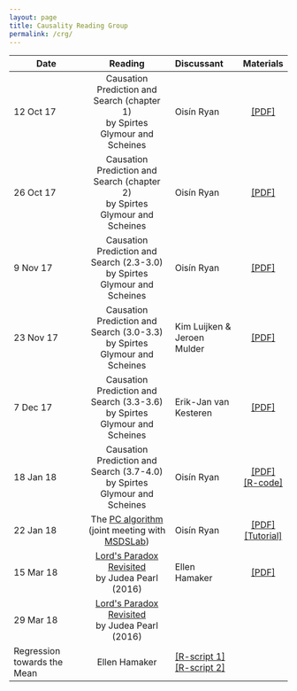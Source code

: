 ```yaml
---
layout: page
title: Causality Reading Group
permalink: /crg/
---
```


|**Date**  |**Reading**  	|**Discussant**   	|**Materials**  	|
|--------	     |:---------:	          |:---	              |:---:	|
|12 Oct 17   	|Causation Prediction and Search (chapter 1) <br> by Spirtes Glymour and Scheines  	| Oisín Ryan   	|  [[PDF]](/files/crgpres/CRG1.pdf) 	| 
|26 Oct 17   	| Causation Prediction and Search (chapter 2) <br> by Spirtes Glymour and Scheines   	| Oisín Ryan   	| [[PDF]](/files/crgpres/CRG2_notes.pdf)  	|
|9 Nov 17  	| Causation Prediction and Search (2.3-3.0) <br> by Spirtes Glymour and Scheines   	| Oisín Ryan   	| [[PDF]](/files/crgpres/CRG3_notes.pdf)  	|
|23 Nov 17  	| Causation Prediction and Search (3.0-3.3) <br> by Spirtes Glymour and Scheines   	| Kim Luijken & <br> Jeroen Mulder  	| [[PDF]](/files/crgpres/CRG4_notes.pdf)  	|
|7 Dec 17  	| Causation Prediction and Search (3.3-3.6) <br> by Spirtes Glymour and Scheines   	| Erik-Jan van Kesteren  	| [[PDF]](/files/crgpres/CRG5_notes.pdf)  	|
|18 Jan 18  	| Causation Prediction and Search (3.7-4.0) <br> by Spirtes Glymour and Scheines   	| Oisín Ryan	| [[PDF]](/files/crgpres/CRG6_notes.pdf) <br> [[R-code]](/files/crgpres/faithful_finder.R)|
|22 Jan 18  	| The [PC algorithm](https://cran.r-project.org/web/packages/pcalg/index.html) <br> (joint meeting with [MSDSLab](https://msdatasciencelab.wordpress.com/2018/02/15/22-02-2018-discovering-causal-structure-with-the-pc-algorithm/))   	| Oisín Ryan	| [[PDF]](/files/crgpres/CRG7MSDS.pdf) <br> [[Tutorial]](https://github.com/msdslab/pcalg)|
|15 Mar 18  	| [Lord's Paradox Revisited](http://www.dtic.mil/get-tr-doc/pdf?AD=ADA615058) <br> by Judea Pearl (2016)   	| Ellen Hamaker	| [[PDF]](/files/crgpres/CRG8.pdf)|
|29 Mar 18  	| [Lord's Paradox Revisited](http://www.dtic.mil/get-tr-doc/pdf?AD=ADA615058) <br> by Judea Pearl (2016) <br>
Regression towards the Mean | Ellen Hamaker	| [[R-script 1]](/files/crgpres/regression_towards_mean.R) <br> [[R-script 2]](/files/crgpres/ols_vs_pca_manipulate.R)|
